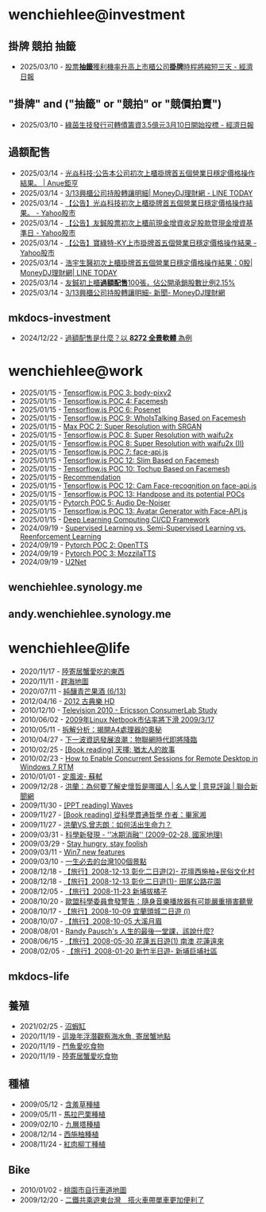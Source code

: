 # wenchiehlee@investment 
## 掛牌 競拍 抽籤 

<!-- _feedinvestment1_ start -->
- 2025/03/10 - [股票<b>抽籤</b>獲利機率升高上市櫃公司<b>掛牌</b>時程將縮短三天 - 經濟日報](https://www.google.com/url?rct=j&sa=t&url=https://money.udn.com/money/story/5607/8592307&ct=ga&cd=CAIyIDQxYmVhYTFmNmEwMzBlM2I6Y29tLnR3OnpoLVRXOlRX&usg=AOvVaw2RMgHUyKFb1Vk6PkqCL8d2)
<!-- _feedinvestment1_ end -->

## "掛牌" and ("抽籤" or "競拍" or "競價拍賣")

<!-- _feedinvestment1_1_ start -->
- 2025/03/10 - [綠茵生技發行可轉債籌資3.5億元3月10日開始投標 - 經濟日報](https://www.google.com/url?rct=j&sa=t&url=https://money.udn.com/money/story/5618/8598543&ct=ga&cd=CAIyIjQxYmVhYTFmNmEwMzBlM2I6Y29tLnR3OnpoLVRXOlRXOkw&usg=AOvVaw10zlN2FJGugF4GbEwY_oCU)
<!-- _feedinvestment1_1_ end -->

## 過額配售 
<!-- _feedinvestment2_ start -->
- 2025/03/14 - [光焱科技:公告本公司初次上櫃掛牌首五個營業日穩定價格操作結果。 | Anue鉅亨](https://www.google.com/url?rct=j&sa=t&url=https://news.cnyes.com/news/id/5901534&ct=ga&cd=CAIyIDdhMWZmN2RkNDBhZjFjMzk6Y29tLnR3OnpoLVRXOlRX&usg=AOvVaw1E_D1F6LNDN5a545XD_Z4R)
- 2025/03/14 - [3/13興櫃公司持股轉讓明細| MoneyDJ理財網 - LINE TODAY](https://www.google.com/url?rct=j&sa=t&url=https://today.line.me/tw/v2/article/eLYeWKD&ct=ga&cd=CAIyIDdhMWZmN2RkNDBhZjFjMzk6Y29tLnR3OnpoLVRXOlRX&usg=AOvVaw3Nc4EEWwXvtHjfRMKBwfms)
- 2025/03/14 - [【公告】光焱科技初次上櫃掛牌首五個營業日穩定價格操作結果。 - Yahoo股市](https://www.google.com/url?rct=j&sa=t&url=https://tw.stock.yahoo.com/news/%25E5%2585%25AC%25E5%2591%258A-%25E5%2585%2589%25E7%2584%25B1%25E7%25A7%2591%25E6%258A%2580%25E5%2588%259D%25E6%25AC%25A1%25E4%25B8%258A%25E6%25AB%2583%25E6%258E%259B%25E7%2589%258C%25E9%25A6%2596%25E4%25BA%2594%25E5%2580%258B%25E7%2587%259F%25E6%25A5%25AD%25E6%2597%25A5%25E7%25A9%25A9%25E5%25AE%259A%25E5%2583%25B9%25E6%25A0%25BC%25E6%2593%258D%25E4%25BD%259C%25E7%25B5%2590%25E6%259E%259C-091644460.html&ct=ga&cd=CAIyIDdhMWZmN2RkNDBhZjFjMzk6Y29tLnR3OnpoLVRXOlRX&usg=AOvVaw3S51hDo8wVu1cXqg9-Cj-w)
- 2025/03/14 - [【公告】友鋮股票初次上櫃前現金增資收足股款暨現金增資基準日 - Yahoo股市](https://www.google.com/url?rct=j&sa=t&url=https://tw.stock.yahoo.com/news/%25E5%2585%25AC%25E5%2591%258A-%25E5%258F%258B%25E9%258B%25AE%25E8%2582%25A1%25E7%25A5%25A8%25E5%2588%259D%25E6%25AC%25A1%25E4%25B8%258A%25E6%25AB%2583%25E5%2589%258D%25E7%258F%25BE%25E9%2587%2591%25E5%25A2%259E%25E8%25B3%2587%25E6%2594%25B6%25E8%25B6%25B3%25E8%2582%25A1%25E6%25AC%25BE%25E6%259A%25A8%25E7%258F%25BE%25E9%2587%2591%25E5%25A2%259E%25E8%25B3%2587%25E5%259F%25BA%25E6%25BA%2596%25E6%2597%25A5-091705586.html&ct=ga&cd=CAIyIDdhMWZmN2RkNDBhZjFjMzk6Y29tLnR3OnpoLVRXOlRX&usg=AOvVaw0T0ZuixhagdzE3LODPbbJY)
- 2025/03/14 - [【公告】寶綠特-KY上市掛牌首五個營業日穩定價格操作結果 - Yahoo股市](https://www.google.com/url?rct=j&sa=t&url=https://tw.stock.yahoo.com/news/%25E5%2585%25AC%25E5%2591%258A-%25E5%25AF%25B6%25E7%25B6%25A0%25E7%2589%25B9-ky%25E4%25B8%258A%25E5%25B8%2582%25E6%258E%259B%25E7%2589%258C%25E9%25A6%2596%25E4%25BA%2594%25E5%2580%258B%25E7%2587%259F%25E6%25A5%25AD%25E6%2597%25A5%25E7%25A9%25A9%25E5%25AE%259A%25E5%2583%25B9%25E6%25A0%25BC%25E6%2593%258D%25E4%25BD%259C%25E7%25B5%2590%25E6%259E%259C-082449952.html&ct=ga&cd=CAIyIDdhMWZmN2RkNDBhZjFjMzk6Y29tLnR3OnpoLVRXOlRX&usg=AOvVaw1RXBcl5HAts2raAQJSVj_h)
- 2025/03/14 - [浩宇生醫初次上櫃掛牌首五個營業日穩定價格操作結果：0股| MoneyDJ理財網| LINE TODAY](https://www.google.com/url?rct=j&sa=t&url=https://today.line.me/tw/v2/article/DR9yz78&ct=ga&cd=CAIyIDdhMWZmN2RkNDBhZjFjMzk6Y29tLnR3OnpoLVRXOlRX&usg=AOvVaw0bMFeAV1tn4puzWwtgVQ48)
- 2025/03/14 - [友鋮初上櫃<b>過額配售</b>100張，佔公開承銷股數比例2.15%](https://www.google.com/url?rct=j&sa=t&url=https://www.moneydj.com/kmdj/news/newsviewer.aspx%3Fa%3Dc4e1f03d-889d-4401-93ad-d1050229c11d&ct=ga&cd=CAIyIDdhMWZmN2RkNDBhZjFjMzk6Y29tLnR3OnpoLVRXOlRX&usg=AOvVaw15rTKKN1JrEfYLMoKSIoDC)
- 2025/03/14 - [3/13興櫃公司持股轉讓明細- 新聞- MoneyDJ理財網](https://www.google.com/url?rct=j&sa=t&url=https://www.moneydj.com/kmdj/news/newsviewer.aspx%3Fa%3D36e9c86a-2916-4a62-a4df-000e250d16e5&ct=ga&cd=CAIyIDdhMWZmN2RkNDBhZjFjMzk6Y29tLnR3OnpoLVRXOlRX&usg=AOvVaw0mhhosrGNwnJYC13gA4p6T)
<!-- _feedinvestment2_ end -->

## mkdocs-investment
<!-- _feedinvestment3_ start -->
- 2024/12/22 - [過額配售是什麼？以 **8272 全景軟體** 為例](https://wenchiehlee-investment.github.io/blog/2024/10/%E9%81%8E%E9%A1%8D%E9%85%8D%E5%94%AE%E6%98%AF%E4%BB%80%E9%BA%BC%E4%BB%A5-8272-%E5%85%A8%E6%99%AF%E8%BB%9F%E9%AB%94-%E7%82%BA%E4%BE%8B/)
<!-- _feedinvestment3_ end -->

# wenchiehlee@work
<!-- _feedwork_ start -->
- 2025/01/15 - [Tensorflow.js POC 3: body-pixv2](https://wenchiehlee.github.io/mkdocs/blog/2020/06/tensorflowjs-poc-3-body-pixv2/)
- 2025/01/15 - [Tensorflow.js POC 4: Facemesh](https://wenchiehlee.github.io/mkdocs/blog/2020/06/tensorflowjs-poc-4-facemesh/)
- 2025/01/15 - [Tensorflow.js POC 6: Posenet](https://wenchiehlee.github.io/mkdocs/blog/2020/06/tensorflowjs-poc-6-posenet/)
- 2025/01/15 - [Tensorflow.js POC 9: WhoIsTalking Based on Facemesh](https://wenchiehlee.github.io/mkdocs/blog/2020/06/tensorflowjs-poc-9-whoistalking-based-on-facemesh/)
- 2025/01/15 - [Max POC 2: Super Resolution with SRGAN](https://wenchiehlee.github.io/mkdocs/blog/2020/06/max-poc-2-super-resolution-with-srgan/)
- 2025/01/15 - [Tensorflow.js POC 8: Super Resolution with waifu2x](https://wenchiehlee.github.io/mkdocs/blog/2020/06/tensorflowjs-poc-8-super-resolution-with-waifu2x/)
- 2025/01/15 - [Tensorflow.js POC 8: Super Resolution with waifu2x (II)](https://wenchiehlee.github.io/mkdocs/blog/2020/06/tensorflowjs-poc-8-super-resolution-with-waifu2x-ii/)
- 2025/01/15 - [Tensorflow.js POC 7: face-api.js](https://wenchiehlee.github.io/mkdocs/blog/2020/06/tensorflowjs-poc-7-face-apijs/)
- 2025/01/15 - [Tensorflow.js POC 12: Slim Based on Facemesh](https://wenchiehlee.github.io/mkdocs/blog/2020/07/tensorflowjs-poc-12-slim-based-on-facemesh/)
- 2025/01/15 - [Tensorflow.js POC 10: Tochup Based on Facemesh](https://wenchiehlee.github.io/mkdocs/blog/2020/07/tensorflowjs-poc-10-tochup-based-on-facemesh/)
- 2025/01/15 - [Recommendation](https://wenchiehlee.github.io/mkdocs/blog/2020/08/recommendation/)
- 2025/01/15 - [Tensorflow.js POC 12: Cam Face-recognition on face-api.js](https://wenchiehlee.github.io/mkdocs/blog/2020/06/tensorflowjs-poc-12-cam-face-recognition-on-face-apijs/)
- 2025/01/15 - [Tensorflow.js POC 13: Handpose and its potential POCs](https://wenchiehlee.github.io/mkdocs/blog/2020/08/tensorflowjs-poc-13-handpose-and-its-potential-pocs/)
- 2025/01/15 - [Pytorch POC 5: Audio De-Noiser](https://wenchiehlee.github.io/mkdocs/blog/2020/09/pytorch-poc-5-audio-de-noiser/)
- 2025/01/15 - [Tensorflow.js POC 13: Avatar Generator with Face-API.js](https://wenchiehlee.github.io/mkdocs/blog/2020/09/tensorflowjs-poc-13-avatar-generator-with-face-apijs/)
- 2025/01/15 - [Deep Learning Computing CI/CD Framework](https://wenchiehlee.github.io/mkdocs/blog/2020/08/deep-learning-computing-cicd-framework/)
- 2024/09/19 - [Supervised Learning vs. Semi-Supervised Learning vs. Reenforcement Learning](https://wenchiehlee.github.io/mkdocs/blog/2020/07/supervised-learning-vs-semi-supervised-learning-vs-reenforcement-learning/)
- 2024/09/19 - [Pytorch POC 2: OpenTTS](https://wenchiehlee.github.io/mkdocs/blog/2020/08/pytorch-poc-2-opentts/)
- 2024/09/19 - [Pytorch POC 3: MozzilaTTS](https://wenchiehlee.github.io/mkdocs/blog/2020/08/pytorch-poc-3-mozzilatts/)
- 2024/09/19 - [U2Net](https://wenchiehlee.github.io/mkdocs/blog/2020/09/u2net/)
<!-- _feedwork_ end -->

## wenchiehlee.synology.me
<!-- _feedwork1_ start -->
<!-- _feedwork1_ end -->

## andy.wenchiehlee.synology.me
<!-- _feedwork2_ start -->
<!-- _feedwork2_ end -->

# wenchiehlee@life
<!-- _feedlife_ start -->
- 2020/11/17 - [陸寄居蟹愛吃的東西](https://wenchiehlee1020.medium.com/%E9%99%B8%E5%AF%84%E5%B1%85%E8%9F%B9%E6%84%9B%E5%90%83%E7%9A%84%E6%9D%B1%E8%A5%BF-b56592041d42?source=rss-3f9fbe6f3140------2)
- 2020/11/11 - [趕海地圖](https://wenchiehlee1020.medium.com/%E8%B6%95%E6%B5%B7%E5%9C%B0%E5%9C%96-6a3432ad0ed1?source=rss-3f9fbe6f3140------2)
- 2020/07/11 - [純釀青芒果酒 (6/13)](https://wenchiehlee1020.medium.com/%E7%B4%94%E9%87%80%E9%9D%92%E8%8A%92%E6%9E%9C%E9%85%92-6-13-10296871dcfe?source=rss-3f9fbe6f3140------2)
- 2012/04/16 - [2012 古典樂 HD](http://wenchiehlee.blogspot.com/2012/04/2012-hd_16.html)
- 2010/12/10 - [Television 2010 - Ericsson ConsumerLab Study](http://wenchiehlee.blogspot.com/2010/12/television-2010-ericsson-consumerlab.html)
- 2010/06/02 - [2009年Linux Netbook市佔率將下滑 2009/3/17](http://wenchiehlee.blogspot.com/2010/06/2009linux-netbook-2009317.html)
- 2010/05/11 - [拆解分析：揭開A4處理器的奧秘](http://wenchiehlee.blogspot.com/2010/05/a4.html)
- 2010/04/27 - [下一波資訊發展浪潮：物聯網時代即將降臨](http://wenchiehlee.blogspot.com/2010/04/blog-post.html)
- 2010/02/25 - [[Book reading] 天擇: 猶太人的故事](http://wenchiehlee.blogspot.com/2010/02/book-reading.html)
- 2010/02/23 - [How to Enable Concurrent Sessions for Remote Desktop in Windows 7 RTM](http://wenchiehlee.blogspot.com/2010/02/how-to-enable-concurrent-sessions-for.html)
- 2010/01/01 - [定風波- 蘇軾](http://wenchiehlee.blogspot.com/2009/12/very-good-explanation-from-reference.html)
- 2009/12/28 - [洪蘭：為何要了解史懷哲是哪國人 | 名人堂 | 意見評論 | 聯合新聞網](http://wenchiehlee.blogspot.com/2009/12/blog-post_28.html)
- 2009/11/30 - [[PPT reading] Waves](http://wenchiehlee.blogspot.com/2009/11/ppt-reading-waves.html)
- 2009/11/27 - [[Book reading] 從科學貫通哲學 作者：畢家湘](http://wenchiehlee.blogspot.com/2009/11/blog-post.html)
- 2009/11/27 - [洪蘭VS.曾志朗：如何活出生命力？](http://wenchiehlee.blogspot.com/2009/11/vs.html)
- 2009/03/31 - [科學新發現 - ''冰期消融'' (2009-02-28, 國家地理)](http://wenchiehlee.blogspot.com/2009/03/2009-02-28.html)
- 2009/03/29 - [Stay hungry, stay foolish](http://wenchiehlee.blogspot.com/2009/03/stay-hungry-stay-foolish.html)
- 2009/03/11 - [Win7 new features](http://wenchiehlee.blogspot.com/2009/03/win7-new-features.html)
- 2009/03/10 - [一生必去的台灣100個景點](http://wenchiehlee.blogspot.com/2009/03/100_10.html)
- 2008/12/18 - [【旅行】2008-12-13 彰化二日遊(2)- 花壇西施柚+民俗文化村](http://wenchiehlee.blogspot.com/2008/12/2008-12-13-2.html)
- 2008/12/18 - [【旅行】2008-12-13 彰化二日遊(1)- 田尾公路花園](http://wenchiehlee.blogspot.com/2008/12/2008-12-13.html)
- 2008/12/05 - [【旅行】2008-11-23 新埔拔橘子](http://wenchiehlee.blogspot.com/2008/12/2008-11-23.html)
- 2008/10/20 - [歐盟科學委員會發警告：隨身音樂播放器有可能嚴重損害聽覺](http://wenchiehlee.blogspot.com/2008/10/blog-post.html)
- 2008/10/17 - [【旅行】2008-10-09 宜蘭頭城二日遊 (I)](http://wenchiehlee.blogspot.com/2008/10/2008-10-09-i.html)
- 2008/10/07 - [【旅行】2008-10-05 大溪月眉](http://wenchiehlee.blogspot.com/2008/10/2008-10-05.html)
- 2008/08/01 - [Randy Pausch's 人生的最後一堂課，該說什麼?](http://wenchiehlee.blogspot.com/2008/07/randy-pauschs.html)
- 2008/06/15 - [【旅行】2008-05-30 花蓮五日遊(1) 南澳 花蓮遠來](http://wenchiehlee.blogspot.com/2008/06/2008-05-30-1.html)
- 2008/02/05 - [【旅行】2008-01-20 新竹半日遊- 新埔巨埔社區](http://wenchiehlee.blogspot.com/2008/02/2008-01-20.html)
<!-- _feedlife_ end -->

## mkdocs-life
<!-- _feedlife4_ start -->
<!-- _feedlife4_ end -->

## 養殖
<!-- _feedlife1_ start -->
- 2021/02/25 - [沼蝦缸](https://wenchiehlee.wordpress.com/2021/02/25/%e6%b2%bc%e8%9d%a6%e7%bc%b8/)
- 2020/11/19 - [這幾年浮潛觀察海水魚, 寄居蟹地點](https://wenchiehlee.wordpress.com/2020/11/19/%e9%80%99%e5%b9%be%e5%b9%b4%e6%b5%ae%e6%bd%9b%e8%a7%80%e5%af%9f%e6%b5%b7%e6%b0%b4%e9%ad%9a-%e5%af%84%e5%b1%85%e8%9f%b9%e5%9c%b0%e9%bb%9e/)
- 2020/11/19 - [鬥魚愛吃食物](https://wenchiehlee.wordpress.com/2020/11/19/%e9%ac%a5%e9%ad%9a%e6%84%9b%e5%90%83%e9%a3%9f%e7%89%a9/)
- 2020/11/19 - [陸寄居蟹愛吃食物](https://wenchiehlee.wordpress.com/2020/11/19/%e9%99%b8%e5%af%84%e5%b1%85%e8%9f%b9%e6%84%9b%e5%90%83%e9%a3%9f%e7%89%a9/)
<!-- _feedlife1_ end -->

## 種植
<!-- _feedlife2_ start -->
- 2009/05/12 - [含羞草種植](https://wenflower.blogspot.com/2009/05/blog-post_12.html)
- 2009/05/11 - [馬拉巴栗種植](https://wenflower.blogspot.com/2009/05/blog-post.html)
- 2009/02/10 - [九層塔種植](https://wenflower.blogspot.com/2009/02/test.html)
- 2008/12/14 - [西施柚種植](https://wenflower.blogspot.com/2009/01/2008-12-13.html)
- 2008/11/24 - [紅肉柳丁種植](https://wenflower.blogspot.com/2009/01/blog-post.html)
<!-- _feedlife2_ end -->

## Bike
<!-- _feedlife3_ start -->
- 2010/01/02 - [桃園市自行車道地圖](https://wenbike.blogspot.com/2010/01/blog-post.html)
- 2009/12/20 - [二鐵共乘遊東台灣　搭火車帶單車更加便利了](https://wenbike.blogspot.com/2009/12/blog-post.html)
<!-- _feedlife3_ end -->
